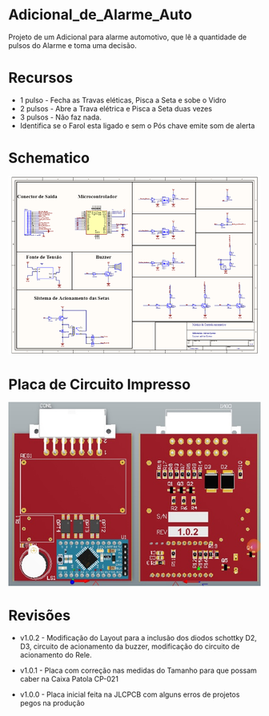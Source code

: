 # Adicional_de_Alarme_Auto

Projeto de um Adicional para alarme automotivo, que lê a quantidade de pulsos do Alarme e toma uma decisão.

# Recursos

- 1 pulso  - Fecha as Travas eléticas, Pisca a Seta e sobe o Vidro
- 2 pulsos - Abre a Trava elétrica e Pisca a Seta duas vezes
- 3 pulsos - Não faz nada.
- Identifica se o Farol esta ligado e sem o Pós chave emite som de alerta


# Schematico

![plot](./schematico1.jpg)


# Placa de Circuito Impresso

![plot](./TopBottonLayer.jpg)


# Revisões

* v1.0.2 - 
Modificação do Layout para a inclusão dos diodos schottky D2, D3, circuito de acionamento da buzzer, modificação do circuito de acionamento do Rele. 


* v1.0.1 - 
Placa com correção nas medidas do Tamanho para que possam caber na Caixa Patola CP-021


* v1.0.0 - 
Placa inicial feita na JLCPCB com alguns erros de projetos pegos na produção
